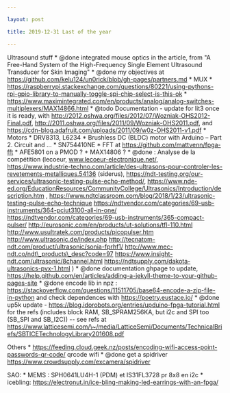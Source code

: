 ```yaml
---

layout: post

title: 2019-12-31 Last of the year

---
```



Ultrasound stuff \* @done integrated mouse optics in the article, from
"A Free-Hand System of the High-Frequency Single Element Ultrasound
Transducer for Skin Imaging" \* @done my objectives at
https://github.com/kelu124/un0rick/blob/gh-pages/partners.md \* MUX \*
https://raspberrypi.stackexchange.com/questions/80221/using-pythons-rpi-gpio-library-to-manually-toggle-spi-chip-select-is-this-ok
\*
https://www.maximintegrated.com/en/products/analog/analog-switches-multiplexers/MAX14866.html
\* @todo Documentation - update for lit3 once it is ready, with
http://2012.oshwa.org/files/2012/07/Wozniak-OHS2012-Final.pdf,
http://2011.oshwa.org/files/2011/09/Wozniak-OHS2011.pdf, and
https://cdn-blog.adafruit.com/uploads/2011/09/w0z-OHS2011-v1.pdf \*
Motors \* DRV8313, L6234 \* Brushless DC (BLDC) motor with Arduino –
Part 2. Circuit and ... \* SN754410NE \* FFT at
https://github.com/mattvenn/fpga-fft \* AFE5801 on a PMOD ? + MAX14806 ?
\* @done : Analyse de la compétition (lecoeur,
www.lecoeur-electronique.net/,
https://www.industrie-techno.com/article/des-ultrasons-pour-controler-les-revetements-metalliques.54136
(siderus),
https://ndt-testing.org/our-services/ultrasonic-testing-pulse-echo-method/,
https://www.nde-ed.org/EducationResources/CommunityCollege/Ultrasonics/Introduction/description.htm
,
https://www.ndtclassroom.com/blog/2018/1/23/ultrasonic-testing-pulse-echo-technique
https://ndtvendor.com/categories/69-usb-instruments/364-pciut3100-all-in-one/
https://ndtvendor.com/categories/69-usb-instruments/365-compact-pulser/
http://eurosonic.com/en/products/ut-solutions/tfl-110.html
http://www.usultratek.com/products/picopulser.htm
http://www.ultrasonic.de/index.php
http://tecnatom-ndt.com/product/ultrasonic/sonia-fprhf1/
http://www.mec-ndt.co/ndt\_products\_desc?code=97
https://www.insight-ndt.com/ultrasonic/8channel.html
https://ndtsupply.com/dakota-ultrasonics-pvx-1.html ) \* @done
documentation ghpage to update,
https://help.github.com/en/articles/adding-a-jekyll-theme-to-your-github-pages-site
\* @done encode lib in npz :
https://stackoverflow.com/questions/11511705/base64-encode-a-zip-file-in-python
and check dependences with https://poetry.eustace.io/ \* @done up5k
update - https://blog.idorobots.org/entries/upduino-fpga-tutorial.html
for the refs (includes block RAM, SB\_SPRAM256KA, but i2c and SPI too
(SB\_SPI and SB\_I2C)) -- see refs at
https://www.latticesemi.com/\~/media/LatticeSemi/Documents/TechnicalBriefs/SBTICETechnologyLibrary201608.pdf

Others \*
https://feeding.cloud.geek.nz/posts/encoding-wifi-access-point-passwords-qr-code/
qrcode wifi \* @done get a spidriver
https://www.crowdsupply.com/excamera/spidriver

SAO: \* MEMS : SPH0641LU4H-1 (PDM) et IS31FL3728 pr 8x8 en i2c \*
icebling:
https://electronut.in/ice-bling-making-led-earrings-with-an-fpga/

